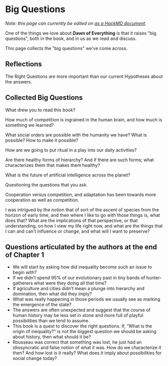 # Big Questions

_Note: this page can currently be edited on [as a HackMD document](https://hackmd.io/@peterkaminski/SyRoz3rrc)._

One of the things we love about **Dawn of Everything** is that it raises "big questions", both in the book, and in us as we read and discuss.

This page collects the "big questions" we've come across.

## Reflections

The Right Questions are more important than our current Hypotheses about the answers.

## Collected Big Questions

What drew you to read this book?

How much of competition is ingrained in the human brain, and how much is something we learned?

What social orders are possible with the humanity we have? What is possible? How to make it possible?

How are we going to put ritual in a play into our daily activities?

Are there healthy forms of hierarchy? And if there are such forms; what characterizes them that makes them healthy?

What is the future of artificial intelligence across the planet?

Questioning the questions that you ask.

Cooperation versus competition, and adaptation has been towards more cooperation as well as competition.

I was intrigued by the notion that of sort of the ascent of species from the horizon of early time, and then where I like to go with those things is, what does that? What are the implications of that perspective, or that understanding, on how I view my life right now, and what are the things that I can and can't influence or change, and what will I want to preserve?

## Questions articulated by the authors at the end of Chapter 1

- We will start by asking how did inequality become such an issue to begin with?
- If we didn’t spend 95% of our evolutionary past in tiny bands of hunter-gatherers what were they doing all that time?
- If agriculture and cities didn’t mean a plunge into hierarchy and domination, then what did they imply?
- What was really happening in those periods we usually see as marking the emergence of the state?
- The answers are often unexpected and suggest that the course of human history may be less set in stone and more full of playful possibilities than we tend to assume.
- This book is a quest to discover the right questions. If, “What is the origin of inequality?" is not the biggest question we should be asking about history, then what should it be?
- Rousseau was correct that something was lost, he just had an idiosyncratic and false notion of what it was. How do we characterize it then? And how lost is it really? What does it imply about possibilities for social change today?